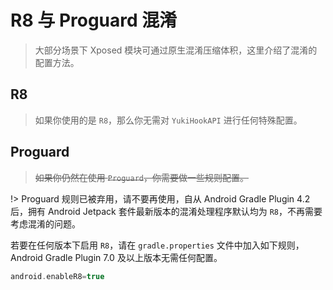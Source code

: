 # R8 与 Proguard 混淆

> 大部分场景下 Xposed 模块可通过原生混淆压缩体积，这里介绍了混淆的配置方法。

## R8

> 如果你使用的是 `R8`，那么你无需对 `YukiHookAPI` 进行任何特殊配置。

## Proguard

> ~~如果你仍然在使用 `Proguard`，你需要做一些规则配置。~~

!> Proguard 规则已被弃用，请不要再使用，自从 Android Gradle Plugin 4.2 后，拥有 Android Jetpack 套件最新版本的混淆处理程序默认均为 `R8`，不再需要考虑混淆的问题。

若要在任何版本下启用 `R8`，请在 `gradle.properties` 文件中加入如下规则，Android Gradle Plugin 7.0 及以上版本无需任何配置。

```gradle
android.enableR8=true
```